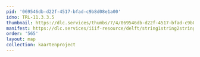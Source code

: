 ```yaml
---
pid: '069546db-d22f-4517-bfad-c9b8d08e1a00'
idno: TRL-11.3.3.5
thumbnail: https://dlc.services/thumbs/7/4/069546db-d22f-4517-bfad-c9b8d08e1a00/full/400,339/0/default.jpg
manifest: https://dlc.services/iiif-resource/delft/string1string2string3/kaartenproject-2007/TRL-11.3.3.5
order: '565'
layout: map
collection: kaartenproject
---
```

